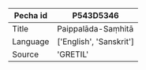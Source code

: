 |Pecha id | P543D5346
| --- | --- 
|Title | Paippalāda-Saṃhitā 
|Language | ['English', 'Sanskrit']
|Source | 'GRETIL'